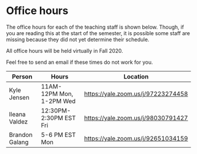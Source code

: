 # Office hours

The office hours for each of the teaching staff is shown
below. Though, if you are reading this at the start of
the semester, it is possible some staff are missing because
they did not yet determine their schedule.

All office hours will be held virtually in Fall 2020.

Feel free to send an email if these times do not work for you.

| Person          | Hours            | Location                                                                |
| --------------- | ---------------- | ----------------------------------------------------------------------- |
| Kyle Jensen     | 11AM-12PM Mon, 1-2PM Wed | https://yale.zoom.us/j/97223274458 |
| Ileana Valdez   | 12:30PM-2:30PM EST Fri | https://yale.zoom.us/j/98030791427 |
| Brandon Galang  | 5-6 PM EST Mon   | https://yale.zoom.us/j/92651034159 |
